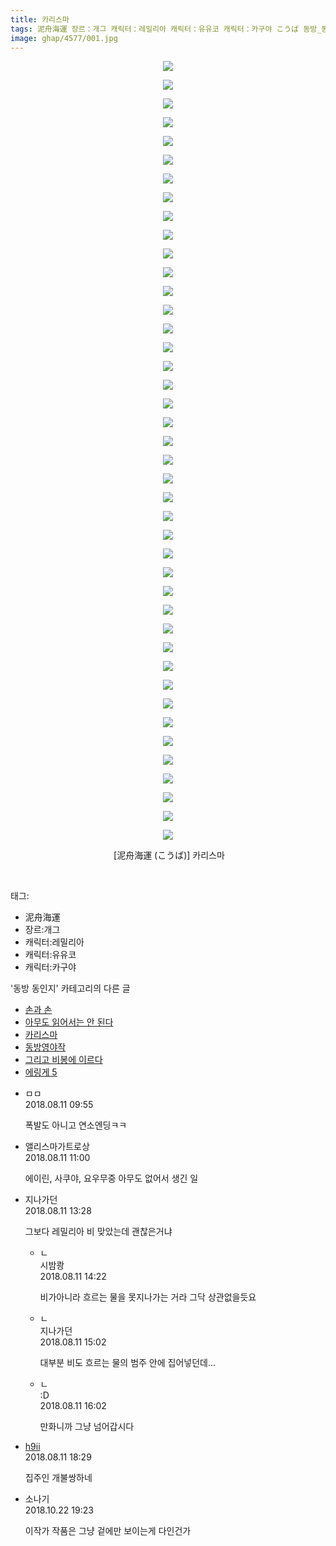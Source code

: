 ```yaml
---
title: 카리스마
tags: 泥舟海運 장르：개그 캐릭터：레밀리아 캐릭터：유유코 캐릭터：카구야 こうば 동방_동인지
image: ghap/4577/001.jpg
---
```

<div class="article">
<p style="text-align: center; clear: none; float: none;"><img src="{{ site.nasurl }}/ghap/4577/001.jpg"/></p>
<p style="text-align: center; clear: none; float: none;"><img src="{{ site.nasurl }}/ghap/4577/002.jpg"/></p>
<p style="text-align: center; clear: none; float: none;"><img src="{{ site.nasurl }}/ghap/4577/003.jpg"/></p>
<p style="text-align: center; clear: none; float: none;"><img src="{{ site.nasurl }}/ghap/4577/004.jpg"/></p>
<p style="text-align: center; clear: none; float: none;"><img src="{{ site.nasurl }}/ghap/4577/005.jpg"/></p>
<p style="text-align: center; clear: none; float: none;"><img src="{{ site.nasurl }}/ghap/4577/006.jpg"/></p>
<p style="text-align: center; clear: none; float: none;"><img src="{{ site.nasurl }}/ghap/4577/007.jpg"/></p>
<p style="text-align: center; clear: none; float: none;"><img src="{{ site.nasurl }}/ghap/4577/008.jpg"/></p>
<p style="text-align: center; clear: none; float: none;"><img src="{{ site.nasurl }}/ghap/4577/009.jpg"/></p>
<p style="text-align: center; clear: none; float: none;"><img src="{{ site.nasurl }}/ghap/4577/010.jpg"/></p>
<p style="text-align: center; clear: none; float: none;"><img src="{{ site.nasurl }}/ghap/4577/011.jpg"/></p>
<p style="text-align: center; clear: none; float: none;"><img src="{{ site.nasurl }}/ghap/4577/012.jpg"/></p>
<p style="text-align: center; clear: none; float: none;"><img src="{{ site.nasurl }}/ghap/4577/013.jpg"/></p>
<p style="text-align: center; clear: none; float: none;"><img src="{{ site.nasurl }}/ghap/4577/014.jpg"/></p>
<p style="text-align: center; clear: none; float: none;"><img src="{{ site.nasurl }}/ghap/4577/015.jpg"/></p>
<p style="text-align: center; clear: none; float: none;"><img src="{{ site.nasurl }}/ghap/4577/016.jpg"/></p>
<p style="text-align: center; clear: none; float: none;"><img src="{{ site.nasurl }}/ghap/4577/017.jpg"/></p>
<p style="text-align: center; clear: none; float: none;"><img src="{{ site.nasurl }}/ghap/4577/018.jpg"/></p>
<p style="text-align: center; clear: none; float: none;"><img src="{{ site.nasurl }}/ghap/4577/019.jpg"/></p>
<p style="text-align: center; clear: none; float: none;"><img src="{{ site.nasurl }}/ghap/4577/020.jpg"/></p>
<p style="text-align: center; clear: none; float: none;"><img src="{{ site.nasurl }}/ghap/4577/021.jpg"/></p>
<p style="text-align: center; clear: none; float: none;"><img src="{{ site.nasurl }}/ghap/4577/022.jpg"/></p>
<p style="text-align: center; clear: none; float: none;"><img src="{{ site.nasurl }}/ghap/4577/023.jpg"/></p>
<p style="text-align: center; clear: none; float: none;"><img src="{{ site.nasurl }}/ghap/4577/024.jpg"/></p>
<p style="text-align: center; clear: none; float: none;"><img src="{{ site.nasurl }}/ghap/4577/025.jpg"/></p>
<p style="text-align: center; clear: none; float: none;"><img src="{{ site.nasurl }}/ghap/4577/026.jpg"/></p>
<p style="text-align: center; clear: none; float: none;"><img src="{{ site.nasurl }}/ghap/4577/027.jpg"/></p>
<p style="text-align: center; clear: none; float: none;"><img src="{{ site.nasurl }}/ghap/4577/028.jpg"/></p>
<p style="text-align: center; clear: none; float: none;"><img src="{{ site.nasurl }}/ghap/4577/029.jpg"/></p>
<p style="text-align: center; clear: none; float: none;"><img src="{{ site.nasurl }}/ghap/4577/030.jpg"/></p>
<p style="text-align: center; clear: none; float: none;"><img src="{{ site.nasurl }}/ghap/4577/031.jpg"/></p>
<p style="text-align: center; clear: none; float: none;"><img src="{{ site.nasurl }}/ghap/4577/032.jpg"/></p>
<p style="text-align: center; clear: none; float: none;"><img src="{{ site.nasurl }}/ghap/4577/033.jpg"/></p>
<p style="text-align: center; clear: none; float: none;"><img src="{{ site.nasurl }}/ghap/4577/034.jpg"/></p>
<p style="text-align: center; clear: none; float: none;"><img src="{{ site.nasurl }}/ghap/4577/035.jpg"/></p>
<p style="text-align: center; clear: none; float: none;"><img src="{{ site.nasurl }}/ghap/4577/036.jpg"/></p>
<p style="text-align: center; clear: none; float: none;"><img src="{{ site.nasurl }}/ghap/4577/037.jpg"/></p>
<p style="text-align: center; clear: none; float: none;"><img src="{{ site.nasurl }}/ghap/4577/038.jpg"/></p>
<p style="text-align: center; clear: none; float: none;"><img src="{{ site.nasurl }}/ghap/4577/039.jpg"/></p>
<p style="text-align: center; clear: none; float: none;"><img src="{{ site.nasurl }}/ghap/4577/040.jpg"/></p>
<p style="text-align: center; clear: none; float: none;"><img src="{{ site.nasurl }}/ghap/4577/041.jpg"/></p>
<p style="text-align: center; clear: none; float: none;"><img src="{{ site.nasurl }}/ghap/4577/042.jpg"/></p>
<p style="text-align: center; clear: none; float: none;"> [泥舟海運 (こうば)] 카리스마</p>
<p><br/></p>
</div><div class="tagTrail">
<p>태그: </p>
<ul>
<li>泥舟海運</li>
<li>장르:개그</li>
<li>캐릭터:레밀리아</li>
<li>캐릭터:유유코</li>
<li>캐릭터:카구야</li>
</ul>
</div><div class="another">
<p>'동방 동인지' 카테고리의 다른 글</p>
<ul>
<li><a href="/2018-08-11-ghap_4579">손과 손</a></li>
<li><a href="/2018-08-11-ghap_4578">아무도 읽어서는 안 된다</a></li>
<li><a href="/2018-08-11-ghap_4577">카리스마</a></li>
<li><a href="/2018-08-11-ghap_4576">동방영야작</a></li>
<li><a href="/2018-08-05-ghap_4573">그리고 비봉에 이르다</a></li>
<li><a href="/2018-08-05-ghap_4572">에링게 5</a></li>
</ul>
</div><div class="cb_module cb_fluid">
<div class="cb_wrt cb_profile">
<div class="comment">
<ul>
<li class="cb_thumb_off" id="comment15305845">
<div class="cb_comment_area">
<div class="cb_info_area">
<div class="cb_section">
<span class="cb_nick_name">ㅁㅁ</span>
</div>
<div class="cb_section">
<span class="cb_date">2018.08.11 09:55 </span>
</div>
</div>
<div class="cb_dsc_comment">
<p class="cb_dsc">
											폭발도 아니고 연소엔딩ㅋㅋ
										</p>
</div>
</div></li>
<li class="cb_thumb_off" id="comment15305877">
<div class="cb_comment_area">
<div class="cb_info_area">
<div class="cb_section">
<span class="cb_nick_name">앨리스마가트로상</span>
</div>
<div class="cb_section">
<span class="cb_date">2018.08.11 11:00 </span>
</div>
</div>
<div class="cb_dsc_comment">
<p class="cb_dsc">
											에이린, 사쿠야, 요우무중 아무도 없어서 생긴 일
										</p>
</div>
</div></li>
<li class="cb_thumb_off" id="comment15305948">
<div class="cb_comment_area">
<div class="cb_info_area">
<div class="cb_section">
<span class="cb_nick_name">지나가던</span>
</div>
<div class="cb_section">
<span class="cb_date">2018.08.11 13:28 </span>
</div>
</div>
<div class="cb_dsc_comment">
<p class="cb_dsc">
											그보다 레밀리아 비 맞았는데 괜찮은거냐
										</p>
</div>
<ul>
<li class="cb_thumb_off" id="comment15305978">
<span class="cb_bu_subnode">ㄴ</span>
<div class="cb_comment_area">
<div class="cb_info_area">
<div class="cb_section">
<span class="cb_nick_name">시밤쾅</span>
</div>
<div class="cb_section">
<span class="cb_date">2018.08.11 14:22 </span>
</div>
</div>
<div class="cb_dsc_comment">
<p class="cb_dsc">
																비가아니라 흐르는 물을 못지나가는 거라 그닥 상관없을듯요
															</p>
</div>
</div>
</li>
<li class="cb_thumb_off" id="comment15305997">
<span class="cb_bu_subnode">ㄴ</span>
<div class="cb_comment_area">
<div class="cb_info_area">
<div class="cb_section">
<span class="cb_nick_name">지나가던</span>
</div>
<div class="cb_section">
<span class="cb_date">2018.08.11 15:02 </span>
</div>
</div>
<div class="cb_dsc_comment">
<p class="cb_dsc">
																대부분 비도 흐르는 물의 범주 안에 집어넣던데...
															</p>
</div>
</div>
</li>
<li class="cb_thumb_off" id="comment15306030">
<span class="cb_bu_subnode">ㄴ</span>
<div class="cb_comment_area">
<div class="cb_info_area">
<div class="cb_section">
<span class="cb_nick_name">:D</span>
</div>
<div class="cb_section">
<span class="cb_date">2018.08.11 16:02 </span>
</div>
</div>
<div class="cb_dsc_comment">
<p class="cb_dsc">
																만화니까  그냥 넘어갑시다
															</p>
</div>
</div>
</li>
</ul>
</div></li>
<li class="cb_thumb_off" id="comment15306096">
<div class="cb_comment_area">
<div class="cb_info_area">
<div class="cb_section">
<span class="cb_nick_name"> <a href="http://u8899988999" onclick="return openLinkInNewWindow(this)">h9ii</a></span>
</div>
<div class="cb_section">
<span class="cb_date">2018.08.11 18:29 </span>
</div>
</div>
<div class="cb_dsc_comment">
<p class="cb_dsc">
											집주인 개불쌍하네
										</p>
</div>
</div></li>
<li class="cb_thumb_off" id="comment15359795">
<div class="cb_comment_area">
<div class="cb_info_area">
<div class="cb_section">
<span class="cb_nick_name">소나기</span>
</div>
<div class="cb_section">
<span class="cb_date">2018.10.22 19:23 </span>
</div>
</div>
<div class="cb_dsc_comment">
<p class="cb_dsc">
											이작가 작품은 그냥 겉에만 보이는게 다인건가
										</p>
</div>
</div></li>
</ul>
</div>
</div><!-- commentList close -->
</div>